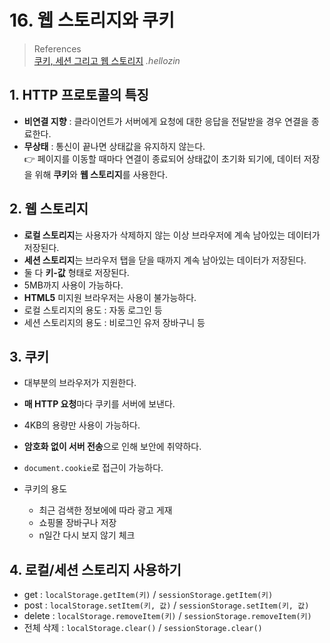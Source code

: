 # 16. 웹 스토리지와 쿠키

> References <br> <a href="https://velog.io/@hellozin/쿠키-세션-그리고-웹-스토리지">쿠키, 세션 그리고 웹 스토리지</a> _.hellozin_

## 1. HTTP 프로토콜의 특징

- **비연결 지향** : 클라이언트가 서버에게 요청에 대한 응답을 전달받을 경우 연결을 종료한다.
- **무상태** : 통신이 끝나면 상태값을 유지하지 않는다. <br>
  👉 페이지를 이동할 때마다 연결이 종료되어 상태값이 초기화 되기에, 데이터 저장을 위해 **쿠키**와 **웹 스토리지**를 사용한다.

## 2. 웹 스토리지

- **로컬 스토리지**는 사용자가 삭제하지 않는 이상 브라우저에 계속 남아있는 데이터가 저장된다.
- **세션 스토리지**는 브라우저 탭을 닫을 때까지 계속 남아있는 데이터가 저장된다.
- 둘 다 **키-값** 형태로 저장된다.
- 5MB까지 사용이 가능하다.
- **HTML5** 미지원 브라우저는 사용이 불가능하다.
- 로컬 스토리지의 용도 : 자동 로그인 등
- 세션 스토리지의 용도 : 비로그인 유저 장바구니 등

## 3. 쿠키

- 대부분의 브라우저가 지원한다.
- **매 HTTP 요청**마다 쿠키를 서버에 보낸다.
- 4KB의 용량만 사용이 가능하다.
- **암호화 없이 서버 전송**으로 인해 보안에 취약하다.
- `document.cookie`로 접근이 가능하다.

- 쿠키의 용도
  - 최근 검색한 정보에에 따라 광고 게재
  - 쇼핑몰 장바구나 저장
  - n일간 다시 보지 않기 체크

## 4. 로컬/세션 스토리지 사용하기

- get : `localStorage.getItem(키)` / `sessionStorage.getItem(키)`
- post : `localStorage.setItem(키, 값)` / `sessionStorage.setItem(키, 값)`
- delete : `localStorage.removeItem(키)` / `sessionStorage.removeItem(키)`
- 전체 삭제 : `localStorage.clear()` / `sessionStorage.clear()`
